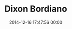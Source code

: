 ---
title: "Dixon Bordiano"
date: 2014-12-16 17:47:56 00:00
permalink: /dbordiano
twitter: ""
likes: [1375]
id: 2355
gravatar: "http://www.gravatar.com/avatar/9f8bb554ca1c907b4ade7485d3504066"
---